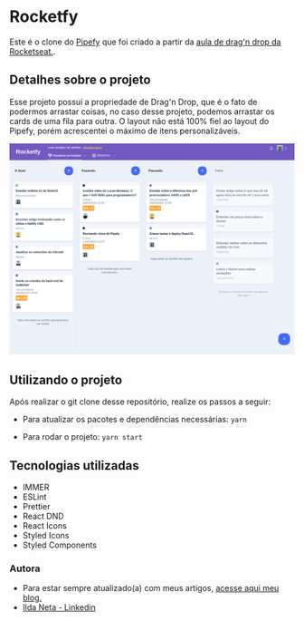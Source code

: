 # Rocketfy

Este é o clone do [Pipefy](https://www.pipefy.com/pt-br/) que foi criado a partir da [aula de drag'n drop da Rocketseat.](https://www.youtube.com/results?search_query=drag+%27n+drop+rocketseat).

## Detalhes sobre o projeto

Esse projeto possui a propriedade de Drag'n Drop, que é o fato de podermos arrastar coisas, no caso desse projeto, podemos arrastar os cards de uma fila para outra.
O layout não está 100% fiel ao layout do Pipefy, porém acrescentei o máximo de itens personalizáveis.

![Imagem final do projeto](src/assets/imagem-final-projeto.png)

## Utilizando o projeto

Após realizar o git clone desse repositório, realize os passos a seguir:

- Para atualizar os pacotes e dependências necessárias:
  `yarn`

- Para rodar o projeto:
  `yarn start`

## Tecnologias utilizadas

- IMMER
- ESLint
- Prettier
- React DND
- React Icons
- Styled Icons
- Styled Components

### Autora

- Para estar sempre atualizado(a) com meus artigos, [acesse aqui meu blog.](http://ildaneta.netlify.com/)
- [Ilda Neta - Linkedin](https://www.linkedin.com/in/ilda-silva-neta/)
